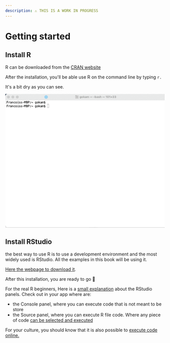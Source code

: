 ```yaml
---
description: ⚠️ THIS IS A WORK IN PROGRESS
---
```


# Getting started

## Install R 

R can be downloaded from the [CRAN website](https://cran.r-project.org/)

After the installation, you'll be able use R on the command line by typing `r.`

It's a bit dry as you can see.

![Using R in the Mac OS Terminal](.gitbook/assets/zcnnht77ss.gif)

## Install  RStudio

the best way to use R is to use a development environment and the most widely used is RStudio. All the examples in this book will be using it.

[Here the webpage to download it](https://www.rstudio.com/products/rstudio/download/).

After this installation, you are ready to go 🙌

For the real R beginners, Here is a [small explanation](https://bookdown.org/ndphillips/YaRrr/the-four-rstudio-windows.html) about the RStudio panels. Check out in your app where are:

* the Console panel, where you can execute code that is not meant to be store 
* the Source panel, where you can execute R file code. Where any piece of code [can be selected and executed](https://www.youtube.com/watch?v=MGHjnpj46IU&t=181s)

For your culture, you should know that it is also possible to [execute code online.](ressources/execute-r-code-online.md)



